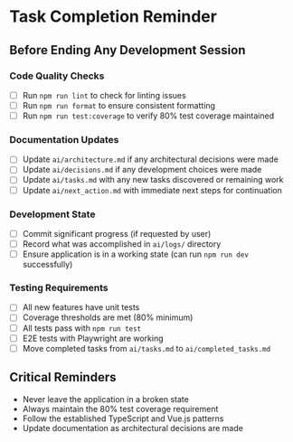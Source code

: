 # Task Completion Reminder

## Before Ending Any Development Session

### Code Quality Checks
- [ ] Run `npm run lint` to check for linting issues
- [ ] Run `npm run format` to ensure consistent formatting
- [ ] Run `npm run test:coverage` to verify 80% test coverage maintained

### Documentation Updates
- [ ] Update `ai/architecture.md` if any architectural decisions were made
- [ ] Update `ai/decisions.md` if any development choices were made
- [ ] Update `ai/tasks.md` with any new tasks discovered or remaining work
- [ ] Update `ai/next_action.md` with immediate next steps for continuation

### Development State
- [ ] Commit significant progress (if requested by user)
- [ ] Record what was accomplished in `ai/logs/` directory
- [ ] Ensure application is in a working state (can run `npm run dev` successfully)

### Testing Requirements
- [ ] All new features have unit tests
- [ ] Coverage thresholds are met (80% minimum)
- [ ] All tests pass with `npm run test`
- [ ] E2E tests with Playwright are working
- [ ] Move completed tasks from `ai/tasks.md` to `ai/completed_tasks.md`

## Critical Reminders
- Never leave the application in a broken state
- Always maintain the 80% test coverage requirement
- Follow the established TypeScript and Vue.js patterns
- Update documentation as architectural decisions are made